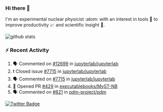 ### Hi there 👋 

I'm an experimental nuclear physicist :atom: with an interest in tools :wrench: to improve productivity :chart_with_upwards_trend: and scientific insight :telescope:.

![github stats](https://github-readme-stats.vercel.app/api?username=agoose77&show_icons=true&hide_rank=true&hide_title=true&bg_color=30,e76445,904e95&text_color=efe3ec&icon_color=efe3ec)
<!--
**agoose77/agoose77** is a ✨ _special_ ✨ repository because its `README.md` (this file) appears on your GitHub profile.

Here are some ideas to get you started:

- 🔭 I’m currently working on ...
- 🌱 I’m currently learning ...
- 👯 I’m looking to collaborate on ...
- 🤔 I’m looking for help with ...
- 💬 Ask me about ...
- 📫 How to reach me: ...
- 😄 Pronouns: ...
- ⚡ Fun fact: ...
-->

### :zap: Recent Activity
<!--START_SECTION:activity-->
1. 🗣 Commented on [#12699](https://github.com/jupyterlab/jupyterlab/issues/12699) in [jupyterlab/jupyterlab](https://github.com/jupyterlab/jupyterlab)
2. ❗️ Closed issue [#7715](https://github.com/jupyterlab/jupyterlab/issues/7715) in [jupyterlab/jupyterlab](https://github.com/jupyterlab/jupyterlab)
3. 🗣 Commented on [#7715](https://github.com/jupyterlab/jupyterlab/issues/7715) in [jupyterlab/jupyterlab](https://github.com/jupyterlab/jupyterlab)
4. 💪 Opened PR [#429](https://github.com/executablebooks/MyST-NB/pull/429) in [executablebooks/MyST-NB](https://github.com/executablebooks/MyST-NB)
5. 🗣 Commented on [#821](https://github.com/pdm-project/pdm/issues/821) in [pdm-project/pdm](https://github.com/pdm-project/pdm)
<!--END_SECTION:activity-->


[![Twitter Badge](https://img.shields.io/twitter/follow/agoose77?style=flat-square&logo=Twitter&logoColor=white&color=cornflowerblue)](https://twitter.com/agoose77)
